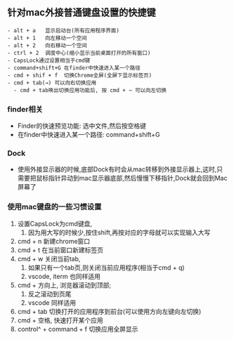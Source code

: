## 针对mac外接普通键盘设置的快捷键
    - alt + a   显示启动台(所有应用程序界面)
    - alt + 1   向左移动一个空间
    - alt + 2   向右移动一个空间
    - ctrl + 2  调度中心(缩小显示当前桌面打开的所有窗口)
    - CapsLock通过设置相当于cmd键
    - command+shift+G 在finder中快速进入某一个路径
    - cmd + shif + f  切换Chrome全屏(全屏下显示标签页)
    - cmd + tab(→) 可以向右切换应用
      - cmd + tab唤出切换应用功能后, 按 cmd + ~ 可以向左切换


### finder相关
  - Finder的快速预览功能: 选中文件,然后按空格键
  - 在finder中快速进入某一个路径: command+shift+G 


### Dock
  - 使用外接显示器的时候,底部Dock有时会从mac转移到外接显示器上,这时,只需要把鼠标指针异动到mac显示器底部,然后慢慢下移指针,Dock就会回到Mac屏幕了



### 使用mac键盘的一些习惯设置

1. 设置CapsLock为cmd键盘,
   1. 因为用大写的时候少,按住shift,再按对应的字母就可以实现输入大写
2. cmd + n 新建chrome窗口
3. cmd + t 在当前窗口新建标签页
4. cmd + w 关闭当前tab,
   1. 如果只有一个tab页,则关闭当前应用程序(相当于cmd + q)
   2. vscode, iterm 也同样适用
5. cmd + 方向上, 浏览器滚动到顶部; 
   1. 反之滚动到页尾
   2. vscode 同样适用
6. cmd + tab 切换打开的应用程序到前台(可以使用方向左键向左切换)
7. cmd + 空格, 快速打开某个应用
8. control^ + command + f 切换应用全屏显示
   


